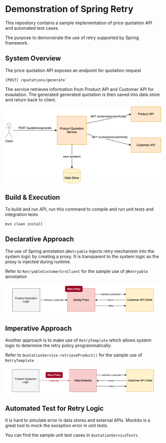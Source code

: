 # Demonstration of Spring Retry

This repository contains a sample implementation of price quotation API and automated test cases. 

The purpose to demonstrate the use of retry supported by Spring framework.

## System Overview
The price quotation API exposes an endpoint for quotation request

```
[POST] /quotations/generate`
```

The service retrieves information from Product API and Customer API for evaulation. The generated generated quotation is then saved into data store and return back to client.

![System Logic](https://raw.githubusercontent.com/gavinklfong/spring-retry-demo/master/blob/System_Overview.png?raw=true)


## Build & Execution

To build and run API, run this command to compile and run unit tests and integration tests
```
mvn clean install
```

## Declarative Approach
The use of Spring annotation ```@Retryable``` injects retry mechanism into the system logic by creating a proxy. It is transparent to the system logic as the proxy is injected during runtime.

Refer to ```RetryableCustomerSrvClient``` for the sample use of ```@Retryable``` annotation


![Proxy](https://raw.githubusercontent.com/gavinklfong/spring-retry-demo/master/blob/Retry_Proxy.png?raw=true)

## Imperative Approach
Another approach is to make use of ```RetryTemplate``` which allows system logic to determine the retry policy programmatically.

Refer to ```QuotationService.retrieveProduct()``` for the sample use of ```RetryTemplate```

![RetryTemplate](https://raw.githubusercontent.com/gavinklfong/spring-retry-demo/master/blob/RetryTemplate.png?raw=true)


## Automated Test for Retry Logic
It is hard to simulate error in data stores and external APIs. Mockito is a great tool to mock the exception error in unit tests.

You can find the sample unit test cases in ```QuotationServiceTests```.
